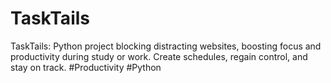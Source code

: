 # TaskTails
TaskTails: Python project blocking distracting websites, boosting focus and productivity during study or work. Create schedules, regain control, and stay on track. #Productivity #Python
